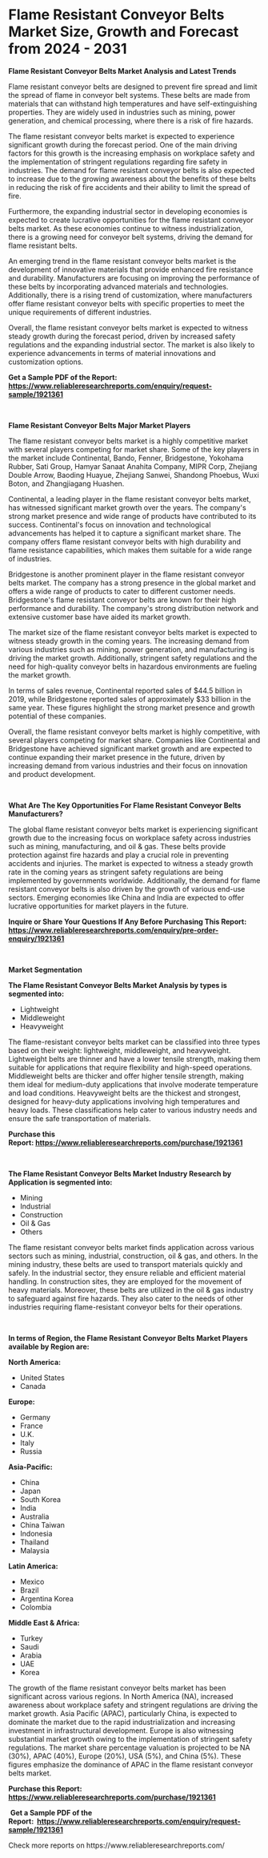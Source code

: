 <p><h1>Flame Resistant Conveyor Belts Market Size, Growth and Forecast from 2024 - 2031</h1></p><p><strong>Flame Resistant Conveyor Belts Market Analysis and Latest Trends</strong></p>
<p><p>Flame resistant conveyor belts are designed to prevent fire spread and limit the spread of flame in conveyor belt systems. These belts are made from materials that can withstand high temperatures and have self-extinguishing properties. They are widely used in industries such as mining, power generation, and chemical processing, where there is a risk of fire hazards.</p><p>The flame resistant conveyor belts market is expected to experience significant growth during the forecast period. One of the main driving factors for this growth is the increasing emphasis on workplace safety and the implementation of stringent regulations regarding fire safety in industries. The demand for flame resistant conveyor belts is also expected to increase due to the growing awareness about the benefits of these belts in reducing the risk of fire accidents and their ability to limit the spread of fire.</p><p>Furthermore, the expanding industrial sector in developing economies is expected to create lucrative opportunities for the flame resistant conveyor belts market. As these economies continue to witness industrialization, there is a growing need for conveyor belt systems, driving the demand for flame resistant belts.</p><p>An emerging trend in the flame resistant conveyor belts market is the development of innovative materials that provide enhanced fire resistance and durability. Manufacturers are focusing on improving the performance of these belts by incorporating advanced materials and technologies. Additionally, there is a rising trend of customization, where manufacturers offer flame resistant conveyor belts with specific properties to meet the unique requirements of different industries.</p><p>Overall, the flame resistant conveyor belts market is expected to witness steady growth during the forecast period, driven by increased safety regulations and the expanding industrial sector. The market is also likely to experience advancements in terms of material innovations and customization options.</p></p>
<p><strong>Get a Sample PDF of the Report:&nbsp; <a href="https://www.reliableresearchreports.com/enquiry/request-sample/1921361">https://www.reliableresearchreports.com/enquiry/request-sample/1921361</a></strong></p>
<p>&nbsp;</p>
<p><strong>Flame Resistant Conveyor Belts Major Market Players</strong></p>
<p><p>The flame resistant conveyor belts market is a highly competitive market with several players competing for market share. Some of the key players in the market include Continental, Bando, Fenner, Bridgestone, Yokohama Rubber, Sati Group, Hamyar Sanaat Anahita Company, MIPR Corp, Zhejiang Double Arrow, Baoding Huayue, Zhejiang Sanwei, Shandong Phoebus, Wuxi Boton, and Zhangjiagang Huashen.</p><p>Continental, a leading player in the flame resistant conveyor belts market, has witnessed significant market growth over the years. The company's strong market presence and wide range of products have contributed to its success. Continental's focus on innovation and technological advancements has helped it to capture a significant market share. The company offers flame resistant conveyor belts with high durability and flame resistance capabilities, which makes them suitable for a wide range of industries.</p><p>Bridgestone is another prominent player in the flame resistant conveyor belts market. The company has a strong presence in the global market and offers a wide range of products to cater to different customer needs. Bridgestone's flame resistant conveyor belts are known for their high performance and durability. The company's strong distribution network and extensive customer base have aided its market growth.</p><p>The market size of the flame resistant conveyor belts market is expected to witness steady growth in the coming years. The increasing demand from various industries such as mining, power generation, and manufacturing is driving the market growth. Additionally, stringent safety regulations and the need for high-quality conveyor belts in hazardous environments are fueling the market growth.</p><p>In terms of sales revenue, Continental reported sales of $44.5 billion in 2019, while Bridgestone reported sales of approximately $33 billion in the same year. These figures highlight the strong market presence and growth potential of these companies.</p><p>Overall, the flame resistant conveyor belts market is highly competitive, with several players competing for market share. Companies like Continental and Bridgestone have achieved significant market growth and are expected to continue expanding their market presence in the future, driven by increasing demand from various industries and their focus on innovation and product development.</p></p>
<p>&nbsp;</p>
<p><strong>What Are The Key Opportunities For Flame Resistant Conveyor Belts Manufacturers?</strong></p>
<p><p>The global flame resistant conveyor belts market is experiencing significant growth due to the increasing focus on workplace safety across industries such as mining, manufacturing, and oil & gas. These belts provide protection against fire hazards and play a crucial role in preventing accidents and injuries. The market is expected to witness a steady growth rate in the coming years as stringent safety regulations are being implemented by governments worldwide. Additionally, the demand for flame resistant conveyor belts is also driven by the growth of various end-use sectors. Emerging economies like China and India are expected to offer lucrative opportunities for market players in the future.</p></p>
<p><strong>Inquire or Share Your Questions If Any Before Purchasing This Report: <a href="https://www.reliableresearchreports.com/enquiry/pre-order-enquiry/1921361">https://www.reliableresearchreports.com/enquiry/pre-order-enquiry/1921361</a></strong></p>
<p>&nbsp;</p>
<p><strong>Market Segmentation</strong></p>
<p><strong>The Flame Resistant Conveyor Belts Market Analysis by types is segmented into:</strong></p>
<p><ul><li>Lightweight</li><li>Middleweight</li><li>Heavyweight</li></ul></p>
<p><p>The flame-resistant conveyor belts market can be classified into three types based on their weight: lightweight, middleweight, and heavyweight. Lightweight belts are thinner and have a lower tensile strength, making them suitable for applications that require flexibility and high-speed operations. Middleweight belts are thicker and offer higher tensile strength, making them ideal for medium-duty applications that involve moderate temperature and load conditions. Heavyweight belts are the thickest and strongest, designed for heavy-duty applications involving high temperatures and heavy loads. These classifications help cater to various industry needs and ensure the safe transportation of materials.</p></p>
<p><strong>Purchase this Report:&nbsp;<a href="https://www.reliableresearchreports.com/purchase/1921361">https://www.reliableresearchreports.com/purchase/1921361</a></strong></p>
<p>&nbsp;</p>
<p><strong>The Flame Resistant Conveyor Belts Market Industry Research by Application is segmented into:</strong></p>
<p><ul><li>Mining</li><li>Industrial</li><li>Construction</li><li>Oil & Gas</li><li>Others</li></ul></p>
<p><p>The flame resistant conveyor belts market finds application across various sectors such as mining, industrial, construction, oil & gas, and others. In the mining industry, these belts are used to transport materials quickly and safely. In the industrial sector, they ensure reliable and efficient material handling. In construction sites, they are employed for the movement of heavy materials. Moreover, these belts are utilized in the oil & gas industry to safeguard against fire hazards. They also cater to the needs of other industries requiring flame-resistant conveyor belts for their operations.</p></p>
<p>&nbsp;</p>
<p><strong>In terms of Region, the Flame Resistant Conveyor Belts Market Players available by Region are:</strong></p>
<p>
    <p> <strong> North America: </strong>
        <ul>
            <li>United States</li>
            <li>Canada</li>
        </ul>
        </p> 
    <p> <strong> Europe: </strong>
        <ul>
            <li>Germany</li>
            <li>France</li>
            <li>U.K.</li>
            <li>Italy</li>
            <li>Russia</li>
        </ul>
        </p> 
    <p> <strong> Asia-Pacific: </strong>
        <ul>
            <li>China</li>
            <li>Japan</li>
            <li>South Korea</li>
            <li>India</li>
            <li>Australia</li>
            <li>China Taiwan</li>
            <li>Indonesia</li>
            <li>Thailand</li>
            <li>Malaysia</li>
        </ul>
        </p> 
    <p> <strong> Latin America: </strong>
        <ul>
            <li>Mexico</li>
            <li>Brazil</li>
            <li>Argentina Korea</li>
            <li>Colombia</li>
        </ul>
        </p> 
    <p> <strong> Middle East & Africa: </strong>
        <ul>
            <li>Turkey</li>
            <li>Saudi</li>
            <li>Arabia</li>
            <li>UAE</li>
            <li>Korea</li>
        </ul>
    </p>
    </p>
<p><p>The growth of the flame resistant conveyor belts market has been significant across various regions. In North America (NA), increased awareness about workplace safety and stringent regulations are driving the market growth. Asia Pacific (APAC), particularly China, is expected to dominate the market due to the rapid industrialization and increasing investment in infrastructural development. Europe is also witnessing substantial market growth owing to the implementation of stringent safety regulations. The market share percentage valuation is projected to be NA (30%), APAC (40%), Europe (20%), USA (5%), and China (5%). These figures emphasize the dominance of APAC in the flame resistant conveyor belts market.</p></p>
<p><strong>Purchase this Report: <a href="https://www.reliableresearchreports.com/purchase/1921361">https://www.reliableresearchreports.com/purchase/1921361</a></strong></p>
<p>&nbsp;<strong>Get a Sample PDF of the Report:&nbsp;&nbsp;<a href="https://www.reliableresearchreports.com/enquiry/request-sample/1921361">https://www.reliableresearchreports.com/enquiry/request-sample/1921361</a></strong></p>
<p><strong></strong></p>
<p>Check more reports on https://www.reliableresearchreports.com/</p>